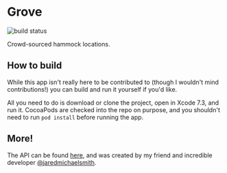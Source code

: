 # Grove 
![build status](https://www.bitrise.io/app/bd8ac8978e1eeb35.svg?token=ZCc9x9S22WpjqNAlc7C9Jg&branch=master)

Crowd-sourced hammock locations.

## How to build

While this app isn't really here to be contributed to (though I wouldn't mind contributions!) you can build and run it yourself if you'd like. 

All you need to do is download or clone the project, open in Xcode 7.3, and run it. CocoaPods are checked into the repo on purpose, and you shouldn't need to run `pod install` before running the app. 

## More!

The API can be found [here](https://github.com/jaredmichaelsmith/grove), and was created by my friend and incredible developer [@jaredmichaelsmith](https://github.com/jaredmichaelsmith).
